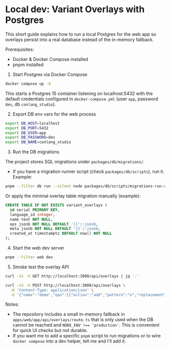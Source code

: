 # Local dev: Variant Overlays with Postgres

This short guide explains how to run a local Postgres for the web app so overlays persist into a real database instead of the in-memory fallback.

Prerequisites:
- Docker & Docker Compose installed
- pnpm installed

1) Start Postgres via Docker Compose

```bash
docker compose up -d
```

This starts a Postgres 15 container listening on localhost:5432 with the default credentials configured in `docker-compose.yml` (user `app`, password `dev`, db `conlang_studio`).

2) Export DB env vars for the web process

```bash
export DB_HOST=localhost
export DB_PORT=5432
export DB_USER=app
export DB_PASSWORD=dev
export DB_NAME=conlang_studio
```

3) Run the DB migrations

The project stores SQL migrations under `packages/db/migrations/`.

- If you have a migration runner script (check `packages/db/scripts`), run it. Example:

```bash
pnpm --filter db run --silent node packages/db/scripts/migrations-run-commit.js || echo "Run your migration runner here"
```

Or apply the minimal overlay table migration manually (example):

```sql
CREATE TABLE IF NOT EXISTS variant_overlays (
  id serial PRIMARY KEY,
  language_id integer,
  name text NOT NULL,
  ops jsonb NOT NULL DEFAULT '[]'::jsonb,
  meta jsonb NOT NULL DEFAULT '{}'::jsonb,
  created_at timestamptz DEFAULT now() NOT NULL
);
```

4) Start the web dev server

```bash
pnpm --filter web dev
```

5) Smoke test the overlay API

```bash
curl -sS -X GET http://localhost:3000/api/overlays | jq '.'

curl -sS -X POST http://localhost:3000/api/overlays \
  -H 'Content-Type: application/json' \
  -d '{"name":"demo","ops":[{"action":"add","pattern":"x","replacement":"y","priority":1}]}' | jq '.'
```

Notes:
- The repository includes a small in-memory fallback in `apps/web/app/api/overlays/route.ts` that is only used when the DB cannot be reached and `NODE_ENV !== 'production'`. This is convenient for quick UI checks but not durable.
- If you want me to add a specific `pnpm` script to run migrations or to wire `docker compose` into a dev helper, tell me and I'll add it.
